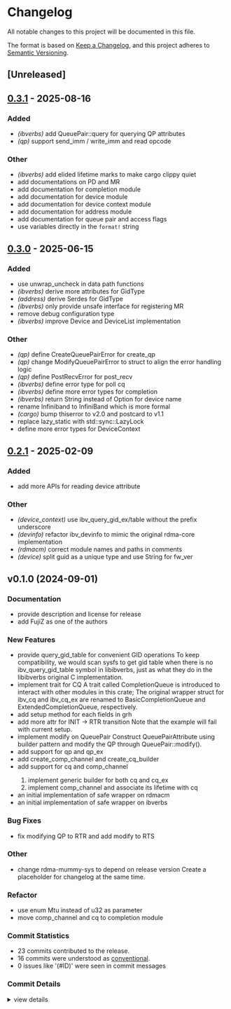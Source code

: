 # Changelog

All notable changes to this project will be documented in this file.

The format is based on [Keep a Changelog](https://keepachangelog.com/en/1.0.0/),
and this project adheres to [Semantic Versioning](https://semver.org/spec/v2.0.0.html).

## [Unreleased]

## [0.3.1](https://github.com/RDMA-Rust/sideway/compare/v0.3.0...v0.3.1) - 2025-08-16

### Added

- *(ibverbs)* add QueuePair::query for querying QP attributes
- *(qp)* support send_imm / write_imm and read opcode

### Other

- *(ibverbs)* add elided lifetime marks to make cargo clippy quiet
- add documentations on PD and MR
- add documentation for completion module
- add documentation for device module
- add documentation for device context module
- add documentation for address module
- add documentation for queue pair and access flags
- use variables directly in the `format!` string

## [0.3.0](https://github.com/RDMA-Rust/sideway/compare/v0.2.1...v0.3.0) - 2025-06-15

### Added

- use unwrap_uncheck in data path functions
- *(ibverbs)* derive more attributes for GidType
- *(address)* derive Serdes for GidType
- *(ibverbs)* only provide unsafe interface for registering MR
- remove debug configuration type
- *(ibverbs)* improve Device and DeviceList implementation

### Other

- *(qp)* define CreateQueuePairError for create_qp
- *(qp)* change ModifyQueuePairError to struct to align the error handling logic
- *(qp)* define PostRecvError for post_recv
- *(ibverbs)* define error type for poll cq
- *(ibverbs)* define more error types for completion
- *(ibverbs)* return String instead of Option<String> for device name
- rename Infiniband to InfiniBand which is more formal
- *(cargo)* bump thiserror to v2.0 and postcard to v1.1
- replace lazy_static with std::sync::LazyLock
- define more error types for DeviceContext

## [0.2.1](https://github.com/RDMA-Rust/sideway/compare/v0.2.0...v0.2.1) - 2025-02-09

### Added

- add more APIs for reading device attribute

### Other

- *(device_context)* use ibv_query_gid_ex/table without the prefix underscore
- *(devinfo)* refactor ibv_devinfo to mimic the original rdma-core implementation
- *(rdmacm)* correct module names and paths in comments
- *(device)* split guid as a unique type and use String for fw_ver


## v0.1.0 (2024-09-01)

### Documentation

 - <csr-id-a807a1b2fe471dea6a4392e3b003219c2917df97/> provide description and license for release
 - <csr-id-48c20c61646ce1efa16b8c999fc75547def981e0/> add FujiZ as one of the authors

### New Features

 - <csr-id-2b20ee92ba2923876e54ac432abcff33f596aa6c/> provide query_gid_table for convenient GID operations
   To keep compatibility, we would scan sysfs to get gid table when there
   is no ibv_query_gid_table symbol in libibverbs, just as what they do in
   the libibverbs original C implementation.
 - <csr-id-cc4be2c1c9b8c2483349cf0b0611c82eccd18bda/> implement trait for CQ
   A trait called CompletionQueue is introduced to interact with other
   modules in this crate; The original wrapper struct for ibv_cq and
   ibv_cq_ex are renamed to BasicCompletionQueue and
   ExtendedCompletionQueue, respectively.
 - <csr-id-70a97156498e97a5339a598f4652d21be8d78490/> add setup method for each fields in grh
 - <csr-id-b99cabe6713a5e440ff48053e16bb0cdcb66a49f/> add more attr for INIT -> RTR transition
   Note that the example will fail with current setup.
 - <csr-id-138dc1529933bda00d22e00c8e67c78c7c8a7f6b/> implement modify on QueuePair
   Construct QueuePairAttribute using builder pattern and modify the QP
   through QueuePair::modify().
 - <csr-id-8ac2f358883b7a6631fe0c2ccfd0415cb0d64285/> add support for qp and qp_ex
 - <csr-id-873dabd6fcce1b802455ae6917fc3ed80f0eccf6/> add create_comp_channel and create_cq_builder
 - <csr-id-bbcd507dd0a1bc9fbf9adf7b5270e6c070d95dbf/> add support for cq and comp_channel
   1. implement generic builder for both cq and cq_ex
   2. implement comp_channel and associate its lifetime with cq
 - <csr-id-d32bc833c51c85b37e11459062003dbc522d8d7c/> an initial implementation of safe wrapper on rdmacm
 - <csr-id-70915408e88f5ae5c10340e66d1a8e3ccd4f2bc3/> an initial implementation of safe wrapper on ibverbs

### Bug Fixes

 - <csr-id-5112dd1132d596a913c48678e7a395ce2b6cc1f4/> fix modifying QP to RTR and add modify to RTS

### Other

 - <csr-id-31ba5f57564156f87656533aeffd4e7fce38202e/> change rdma-mummy-sys to depend on release version
   Create a placeholder for changelog at the same time.

### Refactor

 - <csr-id-a0d51bb1f809aae44c0eb4ca34d18c4955bca371/> use enum Mtu instead of u32 as parameter
 - <csr-id-19b37736271623e2e7de76b5b2fb6f2c21d2a299/> move comp_channel and cq to completion module

### Commit Statistics

<csr-read-only-do-not-edit/>

 - 23 commits contributed to the release.
 - 16 commits were understood as [conventional](https://www.conventionalcommits.org).
 - 0 issues like '(#ID)' were seen in commit messages

### Commit Details

<csr-read-only-do-not-edit/>

<details><summary>view details</summary>

 * **Uncategorized**
    - Provide description and license for release ([`a807a1b`](https://github.com/RDMA-Rust/sideway/commit/a807a1b2fe471dea6a4392e3b003219c2917df97))
    - Change rdma-mummy-sys to depend on release version ([`31ba5f5`](https://github.com/RDMA-Rust/sideway/commit/31ba5f57564156f87656533aeffd4e7fce38202e))
    - Merge pull request #19 from RDMA-Rust/fz/author ([`5cece9a`](https://github.com/RDMA-Rust/sideway/commit/5cece9a9732f95336454cb3848031d0049636f57))
    - Add FujiZ as one of the authors ([`48c20c6`](https://github.com/RDMA-Rust/sideway/commit/48c20c61646ce1efa16b8c999fc75547def981e0))
    - Merge pull request #16 from RDMA-Rust/dev/query_gid_table ([`75d76a1`](https://github.com/RDMA-Rust/sideway/commit/75d76a1b23a68ac2cb5ad4236ba26f44b7751900))
    - Fix modifying QP to RTR and add modify to RTS ([`5112dd1`](https://github.com/RDMA-Rust/sideway/commit/5112dd1132d596a913c48678e7a395ce2b6cc1f4))
    - Provide query_gid_table for convenient GID operations ([`2b20ee9`](https://github.com/RDMA-Rust/sideway/commit/2b20ee92ba2923876e54ac432abcff33f596aa6c))
    - Merge pull request #15 from RDMA-Rust/dev/cq-trait ([`1dd6999`](https://github.com/RDMA-Rust/sideway/commit/1dd6999cfc350f88f639697c049b6395b2a4dbad))
    - Implement trait for CQ ([`cc4be2c`](https://github.com/RDMA-Rust/sideway/commit/cc4be2c1c9b8c2483349cf0b0611c82eccd18bda))
    - Merge pull request #12 from RDMA-Rust/dev/modify-qp ([`e2fe5cd`](https://github.com/RDMA-Rust/sideway/commit/e2fe5cde87d6e70e138a965a3337f7ced9f02160))
    - Add setup method for each fields in grh ([`70a9715`](https://github.com/RDMA-Rust/sideway/commit/70a97156498e97a5339a598f4652d21be8d78490))
    - Use enum Mtu instead of u32 as parameter ([`a0d51bb`](https://github.com/RDMA-Rust/sideway/commit/a0d51bb1f809aae44c0eb4ca34d18c4955bca371))
    - Add more attr for INIT -> RTR transition ([`b99cabe`](https://github.com/RDMA-Rust/sideway/commit/b99cabe6713a5e440ff48053e16bb0cdcb66a49f))
    - Implement modify on QueuePair ([`138dc15`](https://github.com/RDMA-Rust/sideway/commit/138dc1529933bda00d22e00c8e67c78c7c8a7f6b))
    - Merge pull request #11 from RDMA-Rust/dev/qp ([`ca4e2f3`](https://github.com/RDMA-Rust/sideway/commit/ca4e2f33e1cb457fd96788444462f00c10de1bd4))
    - Add support for qp and qp_ex ([`8ac2f35`](https://github.com/RDMA-Rust/sideway/commit/8ac2f358883b7a6631fe0c2ccfd0415cb0d64285))
    - Merge pull request #10 from RDMA-Rust/dev/comp ([`e3da584`](https://github.com/RDMA-Rust/sideway/commit/e3da584ec0816a9eb54adaf5a49e5aa2ad5382ea))
    - Add create_comp_channel and create_cq_builder ([`873dabd`](https://github.com/RDMA-Rust/sideway/commit/873dabd6fcce1b802455ae6917fc3ed80f0eccf6))
    - Move comp_channel and cq to completion module ([`19b3773`](https://github.com/RDMA-Rust/sideway/commit/19b37736271623e2e7de76b5b2fb6f2c21d2a299))
    - Add support for cq and comp_channel ([`bbcd507`](https://github.com/RDMA-Rust/sideway/commit/bbcd507dd0a1bc9fbf9adf7b5270e6c070d95dbf))
    - An initial implementation of safe wrapper on rdmacm ([`d32bc83`](https://github.com/RDMA-Rust/sideway/commit/d32bc833c51c85b37e11459062003dbc522d8d7c))
    - An initial implementation of safe wrapper on ibverbs ([`7091540`](https://github.com/RDMA-Rust/sideway/commit/70915408e88f5ae5c10340e66d1a8e3ccd4f2bc3))
    - Initial commit ([`d33fde1`](https://github.com/RDMA-Rust/sideway/commit/d33fde144baa8a65ba2de1b8932c85a5f68c8274))
</details>

